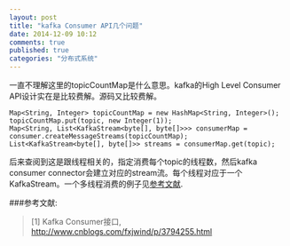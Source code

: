 ```yaml
---
layout: post
title: "kafka Consumer API几个问题"
date: 2014-12-09 10:12
comments: true
published: true
categories: "分布式系统"
---
```



  一直不理解这里的topicCountMap是什么意思。kafka的High Level Consumer API设计实在是比较费解。源码又比较费解。

	Map<String, Integer> topicCountMap = new HashMap<String, Integer>();
	topicCountMap.put(topic, new Integer(1));
	Map<String, List<KafkaStream<byte[], byte[]>>> consumerMap = consumer.createMessageStreams(topicCountMap);
	List<KafkaStream<byte[], byte[]>> streams = consumerMap.get(topic);

  后来查阅到这是跟线程相关的，指定消费每个topic的线程数，然后kafka consumer connector会建立对应的stream流。每个线程对应于一个KafkaStream。一个多线程消费的例子见[参考文献][1].

[1]: http://www.cnblogs.com/fxjwind/p/3794255.html   "Kafka Consumer接口"

###参考文献:

>\[1] Kafka Consumer接口, <http://www.cnblogs.com/fxjwind/p/3794255.html>
